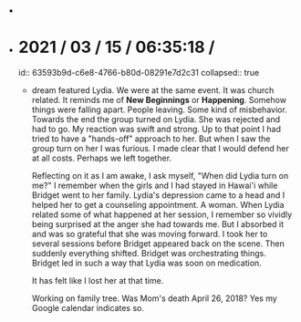 -
- # 2021 / 03 / 15 / 06:35:18 /
  id:: 63593b9d-c6e8-4766-b80d-08291e7d2c31
  collapsed:: true
	- dream featured Lydia. We were at the same event. It was church related. It reminds me of **New Beginnings** or **Happening**. Somehow things were falling apart. People leaving. Some kind of misbehavior. Towards the end the group turned on Lydia. She was rejected and had to go. My reaction was swift and strong. Up to that point I had tried to have a "hands-off" approach to her. But when I saw the group turn on her I was furious. I made clear that I would defend her at all costs. Perhaps we left together.
	  
	  Reflecting on it as I am awake, I ask myself, "When did Lydia turn on me?" I remember when the girls and I had stayed in Hawai'i while Bridget went to her family. Lydia's depression came to a head and I helped her to get a counseling appointment. A woman. When Lydia related some of what happened at her session, I remember so vividly being surprised at the anger she had towards me. But I absorbed it and was so grateful that she was moving forward. I took her to several sessions before Bridget appeared back on the scene. Then suddenly everything shifted. Bridget was orchestrating things. Bridget led in such a way that Lydia was soon on medication.
	  
	  It has felt like I lost her at that time.
	  
	  Working on family tree. Was Mom's death April 26, 2018? Yes my Google calendar indicates so.
	  
	  <!-- Exported from TiddlyWiki at 19:18, 22nd October 2022 -->